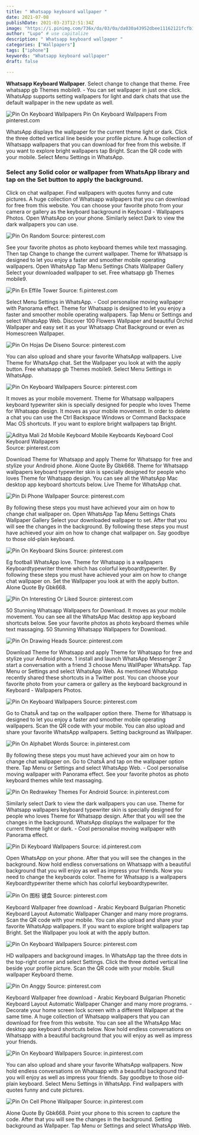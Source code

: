 ```yaml
---
title: " Whatsapp keyboard wallpaper "
date: 2021-07-08
publishDate: 2021-03-23T12:51:34Z
image: "https://i.pinimg.com/736x/da/03/0a/da030a43952dbee11162121fcfb1f5fd.jpg"
author: "Lupo" # use capitalize
description: " Whatsapp keyboard wallpaper "
categories: ["Wallpapers"]
tags: ["iphone"]
keywords: "Whatsapp keyboard wallpaper"
draft: false

---
```



**Whatsapp Keyboard Wallpaper**. Select change to change that theme. Free whatsapp gb Themes mobile9. - You can set wallpaper in just one click. WhatsApp supports setting wallpapers for light and dark chats that use the default wallpaper in the new update as well.

![Pin On Keyboard Wallpapers](https://i.pinimg.com/originals/dd/02/5a/dd025a1b3527c0f2c9c34bb4d0755439.jpg "Pin On Keyboard Wallpapers")
Pin On Keyboard Wallpapers From pinterest.com


WhatsApp displays the wallpaper for the current theme light or dark. Click the three dotted vertical line beside your profile picture. A huge collection of Whatsapp wallpapers that you can download for free from this website. If you want to explore bright wallpapers tap Bright. Scan the QR code with your mobile. Select Menu Settings in WhatsApp.

### Select any Solid color or wallpaper from WhatsApp library and tap on the Set button to apply the background.

Click on chat wallpaper. Find wallpapers with quotes funny and cute pictures. A huge collection of Whatsapp wallpapers that you can download for free from this website. You can choose your favorite photo from your camera or gallery as the keyboard background in Keyboard - Wallpapers Photos. Open WhatsApp on your phone. Similarly select Dark to view the dark wallpapers you can use.


![Pin On Random](https://i.pinimg.com/originals/e6/80/af/e680afcb872133af0a6fcc4881331ba2.png "Pin On Random")
Source: pinterest.com

See your favorite photos as photo keyboard themes while text massaging. Then tap Change to change the current wallpaper. Theme for Whatsapp is designed to let you enjoy a faster and smoother mobile operating wallpapers. Open WhatsApp Tap Menu Settings Chats Wallpaper Gallery Select your downloaded wallpaper to set. Free whatsapp gb Themes mobile9.

![Pin En Effile Tower](https://i.pinimg.com/originals/cd/c0/f2/cdc0f29be1412fadff82c7accc9cb39e.webp "Pin En Effile Tower")
Source: fi.pinterest.com

Select Menu Settings in WhatsApp. - Cool personalise moving wallpaper with Panorama effect. Theme for Whatsapp is designed to let you enjoy a faster and smoother mobile operating wallpapers. Tap Menu or Settings and select WhatsApp Web. Discover 100 Flowers Wallpaper and beautiful Orchid Wallpaper and easy set it as your Whatsapp Chat Background or even as Homescreen Wallpaper.

![Pin On Hojas De Diseno](https://i.pinimg.com/474x/b0/c3/74/b0c3743f3ae062779e01bb269b7d2471.jpg "Pin On Hojas De Diseno")
Source: pinterest.com

You can also upload and share your favorite WhatsApp wallpapers. Live Theme for WhatsApp chat. Set the Wallpaper you look at with the apply button. Free whatsapp gb Themes mobile9. Select Menu Settings in WhatsApp.

![Pin On Keyboard Wallpapers](https://i.pinimg.com/originals/69/7c/7f/697c7f380d6c9a39376157c4c861c515.jpg "Pin On Keyboard Wallpapers")
Source: pinterest.com

It moves as your mobile movement. Theme for Whatsapp wallpapers keyboard typewriter skin is specially designed for people who loves Theme for Whatsapp design. It moves as your mobile movement. In order to delete a chat you can use the Ctrl Backspace Windows or Command Backspace Mac OS shortcuts. If you want to explore bright wallpapers tap Bright.

![Aditya Mali 2d Mobile Keyboard Mobile Keyboards Keyboard Cool Keyboard Wallpapers](https://i.pinimg.com/originals/30/81/77/3081771efde336e0db9b6194ce016299.jpg "Aditya Mali 2d Mobile Keyboard Mobile Keyboards Keyboard Cool Keyboard Wallpapers")
Source: pinterest.com

Download Theme for Whatsapp and apply Theme for Whatsapp for free and stylize your Android phone. Alone Quote By Gbk668. Theme for Whatsapp wallpapers keyboard typewriter skin is specially designed for people who loves Theme for Whatsapp design. You can see all the WhatsApp Mac desktop app keyboard shortcuts below. Live Theme for WhatsApp chat.

![Pin Di Phone Wallpaper](https://i.pinimg.com/564x/25/e7/d1/25e7d114b3fc7fe4eece7ceb2a62a2eb.jpg "Pin Di Phone Wallpaper")
Source: pinterest.com

By following these steps you must have achieved your aim on how to change chat wallpaper on. Open WhatsApp Tap Menu Settings Chats Wallpaper Gallery Select your downloaded wallpaper to set. After that you will see the changes in the background. By following these steps you must have achieved your aim on how to change chat wallpaper on. Say goodbye to those old-plain keyboard.

![Pin On Keyboard Skins](https://i.pinimg.com/474x/8f/9a/db/8f9adbf2376d3e0d10016dcb8bc9dd8f.jpg "Pin On Keyboard Skins")
Source: pinterest.com

Eg football WhatsApp love. Theme for Whatsapp is a wallpapers Keyboardtypewriter theme which has colorful keyboardtypewriter. By following these steps you must have achieved your aim on how to change chat wallpaper on. Set the Wallpaper you look at with the apply button. Alone Quote By Gbk668.

![Pin On Interesting Or Liked](https://i.pinimg.com/originals/8f/7f/4f/8f7f4f8a26433545ab247f4ef9d3c0c2.png "Pin On Interesting Or Liked")
Source: pinterest.com

50 Stunning Whatsapp Wallpapers for Download. It moves as your mobile movement. You can see all the WhatsApp Mac desktop app keyboard shortcuts below. See your favorite photos as photo keyboard themes while text massaging. 50 Stunning Whatsapp Wallpapers for Download.

![Pin On Drawing Heads](https://i.pinimg.com/736x/03/4a/22/034a2247fc2951eebe8adc6508ff47cf.jpg "Pin On Drawing Heads")
Source: pinterest.com

Download Theme for Whatsapp and apply Theme for Whatsapp for free and stylize your Android phone. 1 install and launch WhatsApp Messenger 2 start a conversation with a friend 3 choose Menu WallPaper WhatsApp. Tap Menu or Settings and select WhatsApp Web. As mentioned WhatsApp recently shared these shortcuts in a Twitter post. You can choose your favorite photo from your camera or gallery as the keyboard background in Keyboard - Wallpapers Photos.

![Pin On Keyboard Wallpapers](https://i.pinimg.com/originals/cf/e5/25/cfe525046d9ad517b36ab1fc2b7ee40f.jpg "Pin On Keyboard Wallpapers")
Source: pinterest.com

Go to ChatsÂ and tap on the wallpaper option there. Theme for Whatsapp is designed to let you enjoy a faster and smoother mobile operating wallpapers. Scan the QR code with your mobile. You can also upload and share your favorite WhatsApp wallpapers. Setting background as Wallpaper.

![Pin On Alphabet Words](https://i.pinimg.com/474x/2e/1e/0d/2e1e0d5267fac9fa3383ea29565ce17b.jpg "Pin On Alphabet Words")
Source: in.pinterest.com

By following these steps you must have achieved your aim on how to change chat wallpaper on. Go to ChatsÂ and tap on the wallpaper option there. Tap Menu or Settings and select WhatsApp Web. - Cool personalise moving wallpaper with Panorama effect. See your favorite photos as photo keyboard themes while text massaging.

![Pin On Redrawkey Themes For Android](https://i.pinimg.com/originals/62/d5/c5/62d5c5191f2902ac0d3413364a006fbb.jpg "Pin On Redrawkey Themes For Android")
Source: in.pinterest.com

Similarly select Dark to view the dark wallpapers you can use. Theme for Whatsapp wallpapers keyboard typewriter skin is specially designed for people who loves Theme for Whatsapp design. After that you will see the changes in the background. WhatsApp displays the wallpaper for the current theme light or dark. - Cool personalise moving wallpaper with Panorama effect.

![Pin Di Keyboard Wallpapers](https://i.pinimg.com/originals/f9/e2/b1/f9e2b154f622a66bfc5699ff6adf69c3.jpg "Pin Di Keyboard Wallpapers")
Source: id.pinterest.com

Open WhatsApp on your phone. After that you will see the changes in the background. Now hold endless conversations on Whatsapp with a beautiful background that you will enjoy as well as impress your friends. Now you need to change the keyboards color. Theme for Whatsapp is a wallpapers Keyboardtypewriter theme which has colorful keyboardtypewriter.

![Pin On 图标 键盘](https://i.pinimg.com/originals/43/ff/56/43ff5651f2f843d07c73113f73c5d889.png "Pin On 图标 键盘")
Source: pinterest.com

Keyboard Wallpaper free download - Arabic Keyboard Bulgarian Phonetic Keyboard Layout Automatic Wallpaper Changer and many more programs. Scan the QR code with your mobile. You can also upload and share your favorite WhatsApp wallpapers. If you want to explore bright wallpapers tap Bright. Set the Wallpaper you look at with the apply button.

![Pin On Keyboard Wallpapers](https://i.pinimg.com/originals/dd/02/5a/dd025a1b3527c0f2c9c34bb4d0755439.jpg "Pin On Keyboard Wallpapers")
Source: pinterest.com

HD wallpapers and background images. In WhatsApp tap the three dots in the top-right corner and select Settings. Click the three dotted vertical line beside your profile picture. Scan the QR code with your mobile. Skull wallpaper Keyboard theme.

![Pin On Anggy](https://i.pinimg.com/originals/df/a8/2b/dfa82b344378856b6f048f6faac0bad0.png "Pin On Anggy")
Source: pinterest.com

Keyboard Wallpaper free download - Arabic Keyboard Bulgarian Phonetic Keyboard Layout Automatic Wallpaper Changer and many more programs. - Decorate your home screen lock screen with a different Wallpaper at the same time. A huge collection of Whatsapp wallpapers that you can download for free from this website. You can see all the WhatsApp Mac desktop app keyboard shortcuts below. Now hold endless conversations on Whatsapp with a beautiful background that you will enjoy as well as impress your friends.

![Pin On Keyboard Wallpapers](https://i.pinimg.com/originals/bc/5d/84/bc5d84ba652ef9214e3129ebfb580f98.jpg "Pin On Keyboard Wallpapers")
Source: in.pinterest.com

You can also upload and share your favorite WhatsApp wallpapers. Now hold endless conversations on Whatsapp with a beautiful background that you will enjoy as well as impress your friends. Say goodbye to those old-plain keyboard. Select Menu Settings in WhatsApp. Find wallpapers with quotes funny and cute pictures.

![Pin On Cell Phone Wallpaper](https://i.pinimg.com/736x/da/03/0a/da030a43952dbee11162121fcfb1f5fd.jpg "Pin On Cell Phone Wallpaper")
Source: in.pinterest.com

Alone Quote By Gbk668. Point your phone to this screen to capture the code. After that you will see the changes in the background. Setting background as Wallpaper. Tap Menu or Settings and select WhatsApp Web.

